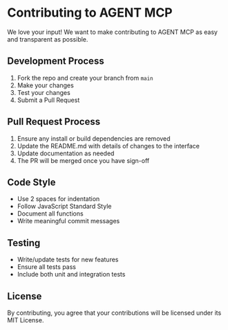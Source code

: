 # Contributing to AGENT MCP

We love your input! We want to make contributing to AGENT MCP as easy and transparent as possible.

## Development Process

1. Fork the repo and create your branch from `main`
2. Make your changes
3. Test your changes
4. Submit a Pull Request

## Pull Request Process

1. Ensure any install or build dependencies are removed
2. Update the README.md with details of changes to the interface
3. Update documentation as needed
4. The PR will be merged once you have sign-off

## Code Style

- Use 2 spaces for indentation
- Follow JavaScript Standard Style
- Document all functions
- Write meaningful commit messages

## Testing

- Write/update tests for new features
- Ensure all tests pass
- Include both unit and integration tests

## License

By contributing, you agree that your contributions will be licensed under its MIT License.